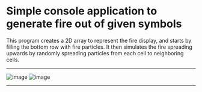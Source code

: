 # Simple console application to generate fire out of given symbols
This program creates a 2D array to represent the fire display, and starts by filling the bottom row with fire particles. 
It then simulates the fire spreading upwards by randomly spreading particles from each cell to neighboring cells. 

----------------------------------------------------------------------------------

![image](https://user-images.githubusercontent.com/77492646/221279784-19f3931a-11ec-46ea-a637-608492692337.png)
![image](https://user-images.githubusercontent.com/77492646/221279855-9137ef11-bd68-4fdb-8b37-e2913b405446.png)

----------------------------------------------------------------------------------
